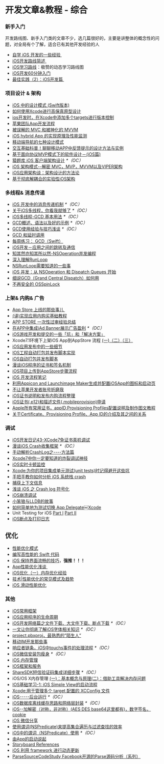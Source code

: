 # 开发文章&教程 - 综合
### 新手入门
开发路线图、新手入门类的文章不少，选几篇很好的，主要是讲整体的概念性的问题，对全局有个了解，适合已有其他开发经验的人
- [自学 iOS 开发的一些经验 ][1]
- [iOS开发路线简述 ][2]
- [iOS学习路线][3]：极赞的动态学习路线图
- [iOS开发60分钟入门][4]
- [最佳实践（2）：iOS开发篇 ][5]

### 项目设计 & 架构
- [iOS 中的设计模式 (Swift版本)][6]
- [如何使用Xcode进行高保真原型设计][7]
- [ios开发时，在Xcode中添加多个targets进行版本控制][8]
- [苹果团队App开发流程][9]
- [被误解的 MVC 和被神化的 MVVM][10]
- [iOS hybrid App 的实现原理及性能监测][11]
- [移动端导航的七种设计模式][12]
- [交互基础科普！聊聊移动APP中反馈提示的设计方法与实例][13]
- [基于面向协议MVP模式下的软件设计－(iOS篇)][14]
- [猿题库 iOS 客户端架构设计][15] _\*（OC）_
- [iOS 架构模式--解密 MVC，MVP，MVVM以及VIPER架构][16]
- [iOS应用架构谈：架构设计的方法论][17]
- [基于彻底解耦合的实验性iOS架构][18]

### 多线程& 消息传递
- [iOS 开发中的消息传递机制][19] _\*（OC）_
- [关于iOS多线程，你看我就够了][20] _\*（OC）_
- [iOS多线程-GCD 基本用法][21] _\*（OC）_
- [GCD概述、语法以及好的示例][22] _\*（OC）_
- [GCD使用经验与技巧浅谈][23] _\*（OC）_
- [GCD 和延时调用][24]
- [每周练习： GCD（Swift）][25]
- [iOS开发－应用之间的跳转及通信][26]
- [知其然亦知其所以然-NSOperation并发编程][27]
- [深入理解RunLoop][28]
- [NSRunLoop需要知道的一些事][29]
- [iOS 并发：从 NSOperation 和 Dispatch Queues 开始][30]
- [细说GCD（Grand Central Dispatch）如何用][31]
- [不再安全的 OSSpinLock][32]

### 上架& 内购& 广告
- [App Store 上线的那些事儿 ][33]
- [(译)实现应用内购买基础教程][34]
- [APP STORE 一次性过审经验总结][35]
- [在APP中集成iAd Banner展示广告盈利][36] _\*（OC）_
- [iOS游戏开发和提交的一些「坑」和「解决方案」][37]
- Xcode7.1环境下上架iOS App到AppStore 流程 [(一)][38][（二）][39][（三）][40]
- [iOS应用发布中的一些细节][41]
- [IOS工程自动打包并发布脚本实现][42]
- [iOS自动打包并发布脚本][43]
- [漫谈iOS程序的证书和签名机制][44]
- [iOS项目上传到AppStore步骤流程][45]
- [iOS 开发流程笔记][46]
- [利用Appicon and Launchimage Maker生成并配置iOSApp的图标和启动页][47]
- [不让苹果开发者账号折磨我][48]
- [iOS证书说明和发布内购流程整理][49]
- [iOS证书(.p12)和描述文件(.mobileprovision)申请][50]
- [Apple所有常用证书，appID,Provisioning Profiles配置说明及制作图文教程][51]
- [关于Certificate、Provisioning Profile、App ID的介绍及其之间的关系][52]

### 调试
- [iOS开发日记43-XCode7免证书真机调试][53]
- [漫谈iOS Crash收集框架][54] _\*（OC）_
- [手动解析CrashLog之----方法篇][55]
- [Xcode7中你一定要知道的炸裂调试神技][56]
- [iOS实时卡顿监控][57]
- [Xcode:为你的项目集成单元测试(unit tests)时记得避开这些坑][58]
- [手把手教你如何分析 iOS 系统栈 crash][59]
- [捕获上下文信息][60]
- [浅谈 iOS 之 Crash log 符号化][61]
- [iOS崩溃调试][62]
- [小笨狼与LLDB的故事][63]
- [如何简单地为测试切换 App Delegate￼Xcode][64] 
- Unit Testing for iOS [Part Ⅰ][65] [Part Ⅱ][66]
- [iOS断点及打印日志][67]

## 优化
- [性能优化模式][68]
- [编写高性能的 Swift 代码][69]
- [iOS 保持界面流畅的技巧][70]，**强推！！！**
- [App性能优化浅谈 ][71]
- [iOS优化（一）内存优化经验][72]
- [技术|性能优化的常见模式及趋势][73]
- [iOS 滑动性能优化][74]

### 其他
- [iOS常用框架][75]
- [iOS应用程序的生命周期][76]
- [iOS开发网络篇之文件下载、大文件下载、断点下载][77] _\*（OC）_
- [一文让你彻底了解iOS字体相关知识][78] _\*（OC）_
- [project.pbxproj，最熟悉的”陌生人”][79]
- [移动IM开发那些事][80]
- [响应者链条，iOS中touchs事件的处理流程][81] _\*（OC）_
- [iOS微信安装包瘦身][82] _\*（OC）_
- [iOS 内存管理][83]
- [IOS框架和服务][84]
- [ShareSDK短信验证码集成详细步骤][85] _\*（OC）_
- iOS/OS X内存管理 [(一)：基本概念与原理][86][(二)：借助工具解决内存问题][87]
- [IOS基础学习-1: iOS Simple View的启动流程][88]
- [Xcode:用于管理多个 target 配置的 XCConfig 文件][89]
- [iOS-----后台运行][90] _\*（OC）_
- [iOS数据库离线缓存思路和网络层封装][91] _\*（OC）_
- [iOS--加解密（对称，非对称）(AES DES base64这里都有)，数字签名，cookie][92]
- [iOS 微信分享][93]
- [使用谓词(NSPredicate)来提高集合遍历与过滤查找的效率][94]
- [iOS中的谓词（NSPredicate）使用][95] _\*（OC）_
- [由App的启动说起][96]
- [Storyboard References][97]
- [iOS 利用 framework 进行动态更新][98]
- [ParseSourceCodeStudy Facebook开源的Parse源码分析（系列）][99]


[1]:	http://limboy.me/ios/2014/12/31/learning-ios.html
[2]:	http://www.coderyi.com/archives/397
[3]:	http://ios.skyfox.org/route.html
[4]:	http://blog.csdn.net/a451493485/article/details/9364867
[5]:	http://ios.jobbole.com/81830/
[6]:	http://wiki.jikexueyuan.com/project/ios-design-patterns-in-swift/
[7]:	http://isux.tencent.com/xcode-storyboard.html
[8]:	http://blog.csdn.net/ysysbaobei/article/details/10951991
[9]:	http://atleeon.com/write/2015/08/30/fake-it-till-you-make-it/
[10]:	http://blog.devtang.com/blog/2015/11/02/mvc-and-mvvm/ "被误解的 MVC 和被神化的 MVVM"
[11]:	http://www.cocoachina.com/ios/20151118/14270.html
[12]:	http://www.ui.cn/detail/73429.html
[13]:	http://www.uisdc.com/app-feedback-method-use-case "交互基础科普！聊聊移动APP中反馈提示的设计方法与实例"
[14]:	http://www.jianshu.com/p/f7ff18ac1c31 "基于面向协议MVP模式下的软件设计－(iOS篇)"
[15]:	http://mp.weixin.qq.com/s?__biz=MjM5NTIyNTUyMQ==&mid=444322139&idx=1&sn=c7bef4d439f46ee539aa76d612023d43&scene=23&srcid=1230RYRzNotU9iTZKvt7ksFW#rd&ADUIN=502332019&ADSESSION=1451480917&ADTAG=CLIENT.QQ.5425_.0&ADPUBNO=26509
[16]:	http://www.cocoachina.com/ios/20160108/14916.html
[17]:	http://mp.weixin.qq.com/s?__biz=MzA5Nzc4OTA1Mw==&mid=407735372&idx=1&sn=87c20f7db6990db00838498827692683#rd
[18]:	http://ios.jobbole.com/83888/
[19]:	http://objccn.io/issue-7-4/
[20]:	http://www.jianshu.com/p/0b0d9b1f1f19
[21]:	http://www.jianshu.com/p/e0928a243373
[22]:	https://github.com/bboyfeiyu/iOS-tech-frontier/blob/master/issue-2/GCD%E6%A6%82%E8%BF%B0%E3%80%81%E8%AF%AD%E6%B3%95%E4%BB%A5%E5%8F%8A%E5%A5%BD%E7%9A%84%E7%A4%BA%E4%BE%8B.md
[23]:	http://tutuge.me/2015/04/03/something-about-gcd/
[24]:	http://swifter.tips/gcd-delay-call/
[25]:	https://github.com/icepy/_posts/issues/14
[26]:	http://www.cnblogs.com/GarveyCalvin/p/4877115.html "iOS开发－应用之间的跳转及通信"
[27]:	http://www.jianshu.com/p/ebb3e42049fd "知其然亦知其所以然-NSOperation并发编程"
[28]:	http://blog.ibireme.com/2015/05/18/runloop/ "深入理解RunLoop"
[29]:	https://mp.weixin.qq.com/s?__biz=MzAwMjYwMTAwNw==&mid=403269344&idx=1&sn=6363492cf8ed066cd4581d9840ff089f
[30]:	http://swift.gg/2016/01/08/ios-concurrency-getting-started-with-nsoperation-and-dispatch-queues/ "iOS 并发：从 NSOperation 和 Dispatch Queues 开始"
[31]:	https://github.com/ming1016/study/wiki/%E7%BB%86%E8%AF%B4GCD%EF%BC%88Grand-Central-Dispatch%EF%BC%89%E5%A6%82%E4%BD%95%E7%94%A8 "细说GCD（Grand Central Dispatch）如何用"
[32]:	http://blog.ibireme.com/2016/01/16/spinlock_is_unsafe_in_ios/ "不再安全的 OSSpinLock"
[33]:	http://wiki.jikexueyuan.com/project/app-store-refused/
[34]:	http://www.jianshu.com/p/741b2a044e78
[35]:	http://pmjane.com/post/app-store-ci-xing-guo-shen-jing-yan-zong-jie
[36]:	http://www.cocoachina.com/ios/20140928/9780.html
[37]:	http://wuzhiwei.net/ios_dev_trap_and_solution/ "iOS游戏开发和提交的一些「坑」和「解决方案」"
[38]:	http://www.cnblogs.com/ChinaKingKong/p/4957682.html "Xcode7.1环境下上架iOS App到AppStore 流程 (Part 一)"
[39]:	http://www.cnblogs.com/ChinaKingKong/p/4964549.html
[40]:	http://www.cnblogs.com/ChinaKingKong/p/4964745.html
[41]:	http://www.cnblogs.com/daiweilai/p/4974394.html "iOS应用发布中的一些细节"
[42]:	http://blog.nswebfrog.com/2013/02/18/ios-automation/ "IOS工程自动打包并发布脚本实现"
[43]:	http://liumh.com/2015/11/25/ios-auto-archive-ipa/ "iOS自动打包并发布脚本"
[44]:	http://www.pchou.info/ios/2015/12/14/ios-certification-and-code-sign.html "漫谈iOS程序的证书和签名机制"
[45]:	http://www.cnblogs.com/jgCho/p/5089481.html "iOS项目上传到AppStore步骤流程"
[46]:	https://github.com/leecade/ios-dev-flow
[47]:	http://www.cnblogs.com/lidongxu/p/5114355.html "利用Appicon and Launchimage Maker生成并配置iOSApp的图标和启动页"
[48]:	http://www.jianshu.com/p/cb6c5f1c972b "不让苹果开发者账号折磨我"
[49]:	https://zilaiyedaren.github.io/blog/iOS%E8%AF%81%E4%B9%A6%E8%AF%B4%E6%98%8E%E5%92%8C%E5%8F%91%E5%B8%83%E5%86%85%E8%B4%AD%E6%B5%81%E7%A8%8B%E6%95%B4%E7%90%86/ "iOS证书说明和发布内购流程整理"
[50]:	https://zilaiyedaren.github.io/blog/iOS%E8%AF%81%E4%B9%A6(.p12)%E5%92%8C%E6%8F%8F%E8%BF%B0%E6%96%87%E4%BB%B6(.mobileprovision)%E7%94%B3%E8%AF%B7/ "iOS证书(.p12)和描述文件(.mobileprovision)申请"
[51]:	https://zilaiyedaren.github.io/blog/Apple%E6%89%80%E6%9C%89%E5%B8%B8%E7%94%A8%E8%AF%81%E4%B9%A6%EF%BC%8CappID,Provisioning%20Profiles%E9%85%8D%E7%BD%AE%E8%AF%B4%E6%98%8E%E5%8F%8A%E5%88%B6%E4%BD%9C%E5%9B%BE%E6%96%87%E6%95%99%E7%A8%8B/ "Apple所有常用证书，appID,Provisioning Profiles配置说明及制作图文教程"
[52]:	https://zilaiyedaren.github.io/blog/%E5%85%B3%E4%BA%8ECertificate%E3%80%81Provisioning%20Profile%E3%80%81App%20ID%E7%9A%84%E4%BB%8B%E7%BB%8D%E5%8F%8A%E5%85%B6%E4%B9%8B%E9%97%B4%E7%9A%84%E5%85%B3%E7%B3%BB/ "关于Certificate、Provisioning Profile、App ID的介绍及其之间的关系"
[53]:	http://www.cnblogs.com/Twisted-Fate/p/4935487.html "iOS开发日记43-XCode7免证书真机调试"
[54]:	http://nianxi.net/ios/ios-crash-reporter/
[55]:	http://foggry.com/blog/2015/07/27/ru-he-shou-dong-jie-xi-crashlog/
[56]:	http://www.jianshu.com/p/70ed36cf8a98
[57]:	http://www.tanhao.me/code/151113.html/ "iOS实时卡顿监控"
[58]:	http://www.jianshu.com/p/d15a7dea0c5a "Xcode:为你的项目集成单元测试(unit tests)时记得避开这些坑"
[59]:	http://bugly.qq.com/bbs/forum.php?mod=viewthread&tid=194
[60]:	http://swift.gg/2015/11/16/capturing-context-swiftlang/ "捕获上下文信息"
[61]:	http://news.oneapm.com/crash-log-ios/ "浅谈 iOS 之 Crash log 符号化"
[62]:	http://www.jianshu.com/p/77660e626874 "iOS崩溃调试"
[63]:	http://www.jianshu.com/p/e89af3e9a8d7 "小笨狼与LLDB的故事"
[64]:	http://www.cocoachina.com/ios/20151222/14766.html
[65]:	http://chengway.in/unit-testing-for-ios-part-i/ "Unit Testing for iOS Part Ⅰ"
[66]:	http://chengway.in/unit-testing-for-ios-part-ii/ "Unit Testing for iOS Part Ⅱ"
[67]:	http://www.cnblogs.com/jsin-han/p/5156384.html "iOS断点及打印日志"
[68]:	http://tech.meituan.com/performance_tuning_pattern.html "性能优化模式"
[69]:	http://www.oschina.net/translate/swift-optimizationtips
[70]:	http://blog.ibireme.com/2015/11/12/smooth_user_interfaces_for_ios/
[71]:	http://blog.csdn.net/wwj_748/article/details/50322581 "App性能优化浅谈"
[72]:	http://www.jianshu.com/p/ef52250df748 "iOS优化（一）内存优化经验"
[73]:	http://mp.weixin.qq.com/s?__biz=MzA5MTA0NjgzMQ==&mid=402378996&idx=1&sn=375044215c5189638570291fb89afa45&scene=1&srcid=0107C7OW9W8ANejPmmfcVRrB&from=groupmessage&isappinstalled=0#wechat_redirect
[74]:	http://www.cnblogs.com/smileEvday/articles/iOS_performance.html "iOS 滑动性能优化"
[75]:	http://www.jianshu.com/p/e7fc525f342d
[76]:	http://www.jianshu.com/p/aa50e5350852?utm_campaign=maleskine&utm_content=note&utm_medium=writer_share&utm_source=weibo
[77]:	http://www.jianshu.com/p/f65e32012f07
[78]:	http://www.cnblogs.com/dsxniubility/p/4699352.html
[79]:	http://www.olinone.com/?p=215
[80]:	http://xiangwangfeng.com/2015/05/20/%E7%A7%BB%E5%8A%A8IM%E5%BC%80%E5%8F%91%E9%82%A3%E4%BA%9B%E4%BA%8B/
[81]:	http://www.cnblogs.com/suqiankun/p/4944042.html "响应者链条，iOS中touchs事件的处理流程。"
[82]:	https://mp.weixin.qq.com/s?__biz=MzAwNDY1ODY2OQ==&mid=207986417&idx=1&sn=77ea7d8e4f8ab7b59111e78c86ccfe66&scene=1&srcid=1024pgRuhHtElUqPlXjsizht&key=b410d3164f5f798e9752971b4cb76dd5efae6b5c2f1f10cbafd3573c6186c16ee60ce346711f7433ff6ab0d6aa974e3e&ascene=0&uin=MTQxOTU1ODg4MQ%3D%3D&devicetype=iMac+MacBookPro11%2C5+OSX+OSX+10.11+build(15A284)&version=11020201&pass_ticket=h1CfhovWAS61j24tFYTljyTFl4r9BUlFON7H%2BNl6hMV1ZpVN2kG4%2FLL6yxnDUjd9
[83]:	http://www.cnblogs.com/huangjianwu/p/4962772.html "iOS 内存管理"
[84]:	http://www.cnblogs.com/jgCho/p/4960048.html "IOS框架和服务"
[85]:	http://www.cnblogs.com/ithongjie/p/4974608.html "ShareSDK短信验证码集成详细步骤"
[86]:	http://www.jianshu.com/p/1928b54e1253 "iOS/OS X内存管理(一)：基本概念与原理"
[87]:	http://www.jianshu.com/p/09c5141d4531 "iOS/OS X内存管理(二)：借助工具解决内存问题"
[88]:	http://www.cnblogs.com/eachcto/p/5010304.html "IOS基础学习-1: iOS Simple View的启动流程"
[89]:	http://swift.gg/2015/12/01/xcode-xcconfig-files-for-managing-targets-configurations/ "Xcode:用于管理多个 target 配置的 XCConfig 文件"
[90]:	http://www.cnblogs.com/congli0220/p/5019945.html "iOS-----后台运行"
[91]:	http://www.jianshu.com/p/f2e59e98ab86 "iOS数据库离线缓存思路和网络层封装"
[92]:	http://www.jianshu.com/p/ac841b772c7a "iOS--加解密（对称，非对称）(AES DES base64这里都有)，数字签名，cookie"
[93]:	http://www.cnblogs.com/czq1989/p/5074977.html "iOS 微信分享"
[94]:	http://segmentfault.com/a/1190000004238379 "使用谓词(NSPredicate)来提高集合遍历与过滤查找的效率"
[95]:	http://www.jianshu.com/p/88be28860cde "iOS中的谓词（NSPredicate）使用"
[96]:	http://oncenote.com/2015/06/01/How-App-Launch/ "由App的启动说起"
[97]:	https://zilaiyedaren.github.io/blog/Storyboard%20References/ "Storyboard References"
[98]:	http://yq.aliyun.com/articles/3024
[99]:	https://github.com/ChenYilong/ParseSourceCodeStudy